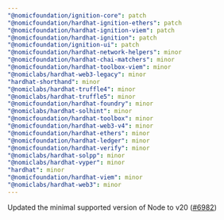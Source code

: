 ```yaml
---
"@nomicfoundation/ignition-core": patch
"@nomicfoundation/hardhat-ignition-ethers": patch
"@nomicfoundation/hardhat-ignition-viem": patch
"@nomicfoundation/hardhat-ignition": patch
"@nomicfoundation/ignition-ui": patch
"@nomicfoundation/hardhat-network-helpers": minor
"@nomicfoundation/hardhat-chai-matchers": minor
"@nomicfoundation/hardhat-toolbox-viem": minor
"@nomiclabs/hardhat-web3-legacy": minor
"hardhat-shorthand": minor
"@nomiclabs/hardhat-truffle4": minor
"@nomiclabs/hardhat-truffle5": minor
"@nomicfoundation/hardhat-foundry": minor
"@nomiclabs/hardhat-solhint": minor
"@nomicfoundation/hardhat-toolbox": minor
"@nomicfoundation/hardhat-web3-v4": minor
"@nomicfoundation/hardhat-ethers": minor
"@nomicfoundation/hardhat-ledger": minor
"@nomicfoundation/hardhat-verify": minor
"@nomiclabs/hardhat-solpp": minor
"@nomiclabs/hardhat-vyper": minor
"hardhat": minor
"@nomicfoundation/hardhat-viem": minor
"@nomiclabs/hardhat-web3": minor
---
```


Updated the minimal supported version of Node to v20 ([#6982](https://github.com/NomicFoundation/hardhat/pull/6982))
